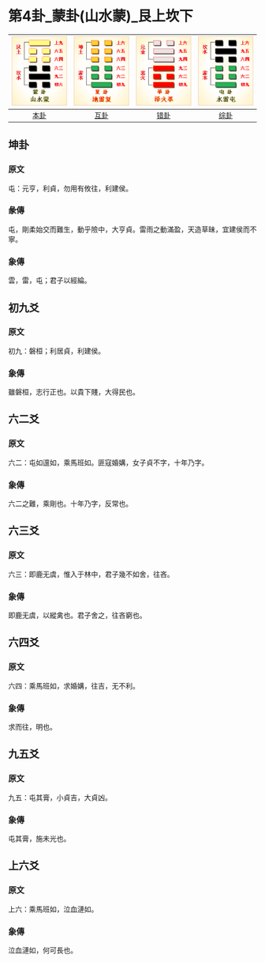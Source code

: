 # 第4卦_蒙卦(山水蒙)_艮上坎下

| ![meng](/resources/64gua_meng.png) | ![fu](/resources/64gua_fu.png) | ![ge](/resources/64gua_ge.png) | ![zhun](/resources/64gua_zhun.png)    |
|:------:|:------:|:------:|:------:|
| [本卦](/10wings/xuguazhuan/04meng/) | [互卦](/10wings/xuguazhuan/24fu/) | [错卦](/10wings/xuguazhuan/49ge/) | [综卦](/10wings/xuguazhuan/03zhun/) |

## 坤卦
### 原文
屯：元亨，利貞，勿用有攸往，利建侯。
### 彖傳
屯，剛柔始交而難生，動乎險中，大亨貞。雷雨之動滿盈，天造草昧，宜建侯而不寧。
### 象傳
雲，雷，屯；君子以經綸。
## 初九爻
### 原文
初九：磐桓；利居貞，利建侯。
### 象傳
雖磐桓，志行正也。以貴下賤，大得民也。
## 六二爻
### 原文
六二：屯如邅如，乘馬班如。匪寇婚媾，女子貞不字，十年乃字。
### 象傳
六二之難，乘剛也。十年乃字，反常也。
## 六三爻
### 原文
六三：即鹿无虞，惟入于林中，君子幾不如舍，往吝。
### 象傳
即鹿无虞，以縱禽也。君子舍之，往吝窮也。
## 六四爻
### 原文
六四：乘馬班如，求婚媾，往吉，无不利。
### 象傳
求而往，明也。
## 九五爻
### 原文
九五：屯其膏，小貞吉，大貞凶。
### 象傳
屯其膏，施未光也。
## 上六爻
### 原文
上六：乘馬班如，泣血漣如。
### 象傳
泣血漣如，何可長也。
